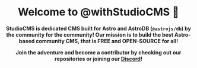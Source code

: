 <h1 align="center"><strong>Welcome to @withStudioCMS 👋</strong></h1>
<p align="center">
  <strong>StudioCMS<strong> is dedicated CMS built for Astro and AstroDB (<code>@astrojs/db</code>) by the
    community for the community! Our mission is to build the best Astro-based community CMS, that is FREE
    and OPEN-SOURCE for all!
</p>

<p align="center">
  <strong>Join the adventure</strong> and become a contributor by checking out our repositories
    or joining our <a href="https://chat.studiocms.dev">Discord</a>!
</p>
